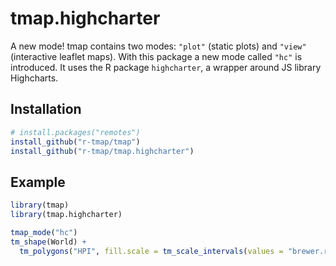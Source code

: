 # tmap.highcharter

A new mode! tmap contains two modes: `"plot"` (static plots) and `"view"` (interactive leaflet maps).
With this package a new mode called `"hc"` is introduced. It uses the R package `highcharter`, a wrapper around JS library Highcharts.

Installation
------------

```r
# install.packages("remotes")
install_github("r-tmap/tmap")
install_github("r-tmap/tmap.highcharter")
```

Example
------------


```r
library(tmap)
library(tmap.highcharter)

tmap_mode("hc")
tm_shape(World) +
  tm_polygons("HPI", fill.scale = tm_scale_intervals(values = "brewer.rd_yl_gn")) 
	
```
